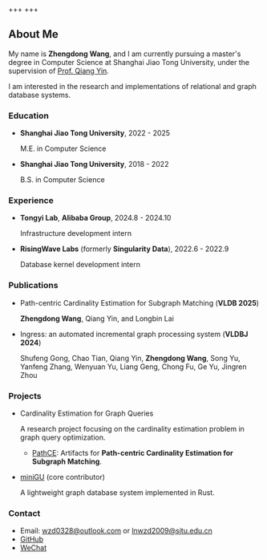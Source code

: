 +++
+++

## About Me

My name is **Zhengdong Wang**, and I am currently pursuing a master's degree in Computer Science at Shanghai Jiao Tong University, under the supervision of [Prof. Qiang Yin](https://cs.sjtu.edu.cn/~qyin/).

I am interested in the research and implementations of relational and graph database systems.

### Education
- **Shanghai Jiao Tong University**, 2022 - 2025
  
  M.E. in Computer Science
  
- **Shanghai Jiao Tong University**, 2018 - 2022

  B.S. in Computer Science

### Experience
- **Tongyi Lab**, **Alibaba Group**, 2024.8 - 2024.10

  Infrastructure development intern

- **RisingWave Labs** (formerly **Singularity Data**), 2022.6 - 2022.9

  Database kernel development intern

### Publications
- Path-centric Cardinality Estimation for Subgraph Matching (**VLDB 2025**)

  **Zhengdong Wang**, Qiang Yin, and Longbin Lai

- Ingress: an automated incremental graph processing system (**VLDBJ 2024**)
  
  Shufeng Gong, Chao Tian, Qiang Yin, **Zhengdong Wang**, Song Yu, Yanfeng Zhang, Wenyuan Yu, Liang Geng, Chong Fu, Ge Yu, Jingren Zhou

### Projects
- Cardinality Estimation for Graph Queries
  
  A research project focusing on the cardinality estimation problem in graph query optimization. 

  - [PathCE](https://github.com/wzzzzd/pathce): Artifacts for **Path-centric Cardinality Estimation for Subgraph Matching**.
   
- [miniGU](https://github.com/TuGraph-family/miniGU) (core contributor)

  A lightweight graph database system implemented in Rust. 

### Contact

- Email: [wzd0328@outlook.com](mailto:wzd0328@outlook.com) or [lnwzd2009@sjtu.edu.cn](mailto:lnwzd2009@sjtu.edu.cn)
- [GitHub](https://github.com/wzzzzd)
- [WeChat](wechat.png)